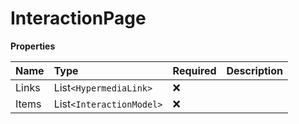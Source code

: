 # InteractionPage

**Properties**

| Name  | Type                     | Required | Description |
| :---- | :----------------------- | :------- | :---------- |
| Links | List`<HypermediaLink>`   | ❌       |             |
| Items | List`<InteractionModel>` | ❌       |             |

<!-- This file was generated by liblab | https://liblab.com/ -->
